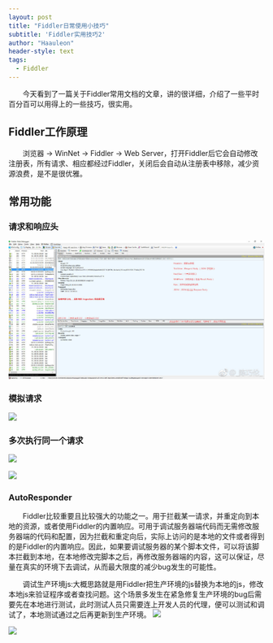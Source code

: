 ```yaml
---
layout: post
title: "Fiddler日常使用小技巧"
subtitle: 'Fiddler实用技巧2'
author: "Haauleon"
header-style: text
tags:
  - Fiddler
---
```



&emsp;&emsp;今天看到了一篇关于Fiddler常用文档的文章，讲的很详细，介绍了一些平时百分百可以用得上的一些技巧，很实用。




## Fiddler工作原理
&emsp;&emsp;浏览器&#32;&#45;&#62;&#32;WinNet&#32;&#45;&#62;&#32;Fiddler&#32;&#45;&#62;&#32;Web Server，打开Fiddler后它会自动修改注册表，所有请求、相应都经过Fiddler，关闭后会自动从注册表中移除，减少资源浪费，是不是很优雅。


## 常用功能
### 请求和响应头
![](\img\in-post\post-fiddler\2019-01-25-FiddlerDaily-1.jpg)

### 模拟请求
![](\img\in-post\post-fiddler\2019-01-24-FiddlerDaily-2.jpg)

### 多次执行同一个请求
![](\img\in-post\post-fiddler\2019-01-24-FiddlerDaily-3.jpg)        

![](\img\in-post\post-fiddler\2019-01-24-FiddlerDaily-4.jpg)

### AutoResponder      
&emsp;&emsp;Fiddler比较重要且比较强大的功能之一。用于拦截某一请求，并重定向到本地的资源，或者使用Fiddler的内置响应。可用于调试服务器端代码而无需修改服务器端的代码和配置，因为拦截和重定向后，实际上访问的是本地的文件或者得到的是Fiddler的内置响应。因此，如果要调试服务器的某个脚本文件，可以将该脚本拦截到本地，在本地修改完脚本之后，再修改服务器端的内容，这可以保证，尽量在真实的环境下去调试，从而最大限度的减少bug发生的可能性。        

&emsp;&emsp;调试生产环境js&#58;大概思路就是用Fiddler把生产环境的js替换为本地的js，修改本地js来验证程序或者查找问题。这个场景多发生在紧急修复生产环境的bug后需要先在本地进行测试，此时测试人员只需要连上开发人员的代理，便可以测试和调试了，本地测试通过之后再更新到生产环境。
![](\img\in-post\post-fiddler\2019-01-24-FiddlerDaily-5.jpg)         

![](\img\in-post\post-fiddler\2019-01-24-FiddlerDaily-6.jpg)